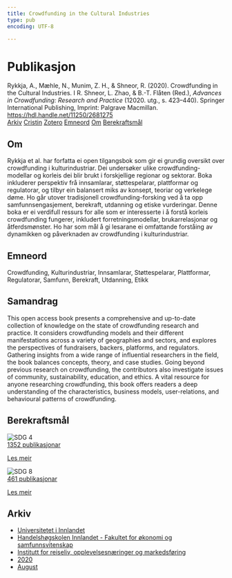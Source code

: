```yaml
---
title: Crowdfunding in the Cultural Industries
type: pub
encoding: UTF-8

---
```

<h1>Publikasjon</h1>
<article id="csl-bib-container-KJQESLGX" class="csl-bib-container">
  <div class="csl-bib-body"> <div class="csl-entry">Rykkja, A., Mæhle, N., Munim, Z. H., &#38; Shneor, R. (2020). Crowdfunding in the Cultural Industries. I R. Shneor, L. Zhao, &#38; B.-T. Flåten (Red.), <i>Advances in Crowdfunding: Research and Practice</i> (12020. utg., s. 423–440). Springer International Publishing, Imprint: Palgrave Macmillan. <a href="https://hdl.handle.net/11250/2681275">https://hdl.handle.net/11250/2681275</a></div> </div>
  <div class="csl-bib-buttons">
    <a href="#taxonomy-article-KJQESLGX" alt="archive" class="csl-bib-button">Arkiv</a>
    <a href="https://app.cristin.no/results/show.jsf?id=1822965" alt="Cristin" class="csl-bib-button">Cristin</a>
    <a href="http://zotero.org/groups/5881554/items/KJQESLGX" alt="Zotero" class="csl-bib-button">Zotero</a>
    <a href="#keywords-article-KJQESLGX" alt="keywords" class="csl-bib-button">Emneord</a>
    <a href="#about-article-KJQESLGX" alt="about_pub" class="csl-bib-button">Om</a>
    <a href="#sdg-article-KJQESLGX" alt="sdg" class="csl-bib-button">Berekraftsmål</a>
  </div>
  <div id="csl-bib-meta-container-KJQESLGX"></div>
</article>
<div id="csl-bib-meta-KJQESLGX" class="csl-bib-meta">
  <article id="about-article-KJQESLGX" class="about_pub-article">
    <h1>Om</h1>
    Rykkja et al. har forfatta ei open tilgangsbok som gir ei grundig oversikt over crowdfunding i kulturindustriar. Dei undersøker ulike crowdfunding-modellar og korleis dei blir brukt i forskjellige regionar og sektorar. Boka inkluderer perspektiv frå innsamlarar, støttespelarar, plattformar og regulatorar, og tilbyr ein balansert miks av konsept, teoriar og verkelege døme. Ho går utover tradisjonell crowdfunding-forsking ved å ta opp samfunnsengasjement, berekraft, utdanning og etiske vurderingar. Denne boka er ei verdifull ressurs for alle som er interesserte i å forstå korleis crowdfunding fungerer, inkludert forretningsmodellar, brukarrelasjonar og åtferdsmønster. Ho har som mål å gi lesarane ei omfattande forståing av dynamikken og påverknaden av crowdfunding i kulturindustriar.
  </article>
  <article id="keywords-article-KJQESLGX" class="keywords-article">
    <h1>Emneord</h1>
    Crowdfunding, Kulturindustriar, Innsamlarar, Støttespelarar, Plattformar, Regulatorar, Samfunn, Berekraft, Utdanning, Etikk
  </article>
  <article id="abstract-article-KJQESLGX" class="abstract-article">
    <h1>Samandrag</h1>
    This open access book presents a comprehensive and up-to-date collection of knowledge on the state of crowdfunding research and practice. It considers crowdfunding models and their different manifestations across a variety of geographies and sectors, and explores the perspectives of fundraisers, backers, platforms, and regulators. Gathering insights from a wide range of influential researchers in the field, the book balances concepts, theory, and case studies. Going beyond previous research on crowdfunding, the contributors also investigate issues of community, sustainability, education, and ethics. A vital resource for anyone researching crowdfunding, this book offers readers a deep understanding of the characteristics, business models, user-relations, and behavioural patterns of crowdfunding.
  </article>
  <article id="sdg-article-KJQESLGX" class="sdg-article">
    <h1>Berekraftsmål</h1>
    <div class="sdg-container"><div id="sdg4" class="sdg">
        <img src="{{< params subfolder >}}images/sdg/sdg04_nn.png" class="image" alt="SDG 4">
        <div class="sdg-overlay">
          <a href="/nn/archive/?key=?sdg=4#archive" class="sdg-publication-count"><span>1352</span> publikasjonar</a>
          <p><a href="https://fn.no/om-fn/fns-baerekraftsmaal/god-utdanning?lang=nno-NO" class="sdg-read-more">Les meir</a></p>
        </div>
      </div> <div id="sdg8" class="sdg">
        <img src="{{< params subfolder >}}images/sdg/sdg08_nn.png" class="image" alt="SDG 8">
        <div class="sdg-overlay">
          <a href="/nn/archive/?key=?sdg=8#archive" class="sdg-publication-count"><span>461</span> publikasjonar</a>
          <p><a href="https://fn.no/om-fn/fns-baerekraftsmaal/anstendig-arbeid-og-oekonomisk-vekst?lang=nno-NO" class="sdg-read-more">Les meir</a></p>
        </div>
      </div></div>
  </article>
  <article id="taxonomy-article-KJQESLGX" class="taxonomy-article">
    <h1>Arkiv</h1>
    <ul>
      <li>
        <a href="/nn/archive/?key=3DCRN523">Universitetet i Innlandet</a>
      </li>
      <li>
        <a href="/nn/archive/?key=DU8Q9LN9">Handelshøgskolen Innlandet - Fakultet for økonomi og samfunnsvitenskap</a>
      </li>
      <li>
        <a href="/nn/archive/?key=HTIZLGPZ">Institutt for reiseliv, opplevelsesnæringer og markedsføring</a>
      </li>
      <li>
        <a href="/nn/archive/?key=6V8B4IYP">2020</a>
      </li>
      <li>
        <a href="/nn/archive/?key=ZP2DS8E6">August</a>
      </li>
    </ul>
  </article>
</div>
